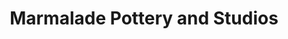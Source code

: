 ---
title: "Marmalade Pottery and Studios"
url: /athens/marmalade-pottery-and-studios/
shop: Töpferei
---